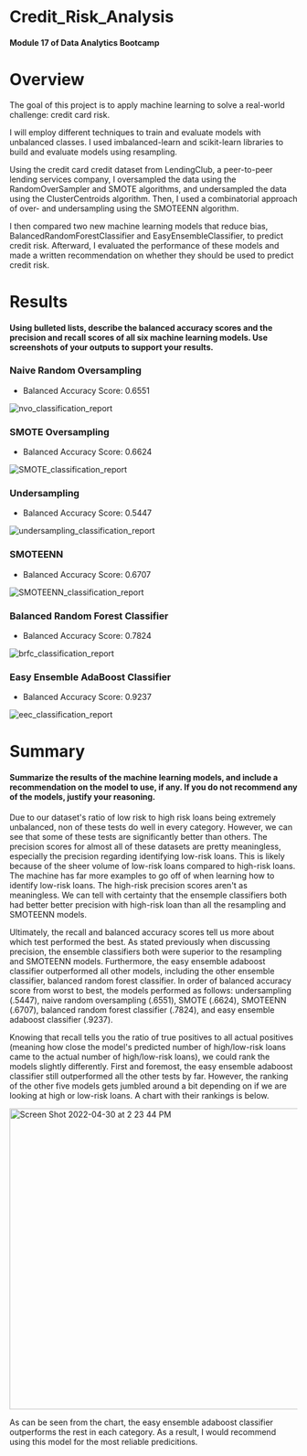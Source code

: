 # Credit_Risk_Analysis
#### Module 17 of Data Analytics Bootcamp

# Overview
The goal of this project is to apply machine learning to solve a real-world challenge: credit card risk.

I will employ different techniques to train and evaluate models with unbalanced classes. I used imbalanced-learn and scikit-learn libraries to build and evaluate models using resampling.

Using the credit card credit dataset from LendingClub, a peer-to-peer lending services company, I oversampled the data using the RandomOverSampler and SMOTE algorithms, and undersampled the data using the ClusterCentroids algorithm. Then, I used a combinatorial approach of over- and undersampling using the SMOTEENN algorithm. 

I then compared two new machine learning models that reduce bias, BalancedRandomForestClassifier and EasyEnsembleClassifier, to predict credit risk. Afterward, I evaluated the performance of these models and made a written recommendation on whether they should be used to predict credit risk.



# Results
#### Using bulleted lists, describe the balanced accuracy scores and the precision and recall scores of all six machine learning models. Use screenshots of your outputs to support your results.

### Naive Random Oversampling
- Balanced Accuracy Score: 0.6551

![nvo_classification_report](https://user-images.githubusercontent.com/96350388/166121623-7d0a2c14-7a8e-4feb-807b-8f2ea9d404a8.png)

### SMOTE Oversampling
- Balanced Accuracy Score: 0.6624

![SMOTE_classification_report](https://user-images.githubusercontent.com/96350388/166121631-9ffb2577-9bd8-452d-a21c-d8778dfa56e6.png)

### Undersampling
- Balanced Accuracy Score: 0.5447

![undersampling_classification_report](https://user-images.githubusercontent.com/96350388/166121639-58a7ee28-724b-4c6b-b1c4-22f24d7921b3.png)

### SMOTEENN
- Balanced Accuracy Score: 0.6707

![SMOTEENN_classification_report](https://user-images.githubusercontent.com/96350388/166121656-2c267e54-8227-491a-ab83-79efe9be21af.png)

### Balanced Random Forest Classifier
- Balanced Accuracy Score: 0.7824

![brfc_classification_report](https://user-images.githubusercontent.com/96350388/166121663-0f66f627-7d3b-4738-92ea-f53a761235eb.png)

### Easy Ensemble AdaBoost Classifier
- Balanced Accuracy Score: 0.9237

![eec_classification_report](https://user-images.githubusercontent.com/96350388/166121672-f012a0f0-8346-4b6a-b21e-29b0cef0fbf7.png)

# Summary
#### Summarize the results of the machine learning models, and include a recommendation on the model to use, if any. If you do not recommend any of the models, justify your reasoning.

Due to our dataset's ratio of low risk to high risk loans being extremely unbalanced, non of these tests do well in every category. However, we can see that some of these tests are significantly better than others. The precision scores for almost all of these datasets are pretty meaningless, especially the precision regarding identifying low-risk loans. This is likely because of the sheer volume of low-risk loans compared to high-risk loans. The machine has far more examples to go off of when learning how to identify low-risk loans. The high-risk precision scores aren't as meaningless. We can tell with certainty that the ensemple classifiers both had better better precision with high-risk loan than all the resampling and SMOTEENN models. 

Ultimately, the recall and balanced accuracy scores tell us more about which test performed the best. As stated previously when discussing precision, the ensemble classifiers both were superior to the resampling and SMOTEENN models. Furthermore, the easy ensemble adaboost classifier outperformed all other models, including the other ensemble classifier, balanced random forest classifier. In order of balanced accuracy score from worst to best, the models performed as follows: undersampling (.5447), naive random oversampling (.6551), SMOTE (.6624), SMOTEENN (.6707), balanced random forest classifier (.7824), and easy ensemble adaboost classifier (.9237).

Knowing that recall tells you the ratio of true positives to all actual positives (meaning how close the model's predicted number of high/low-risk loans came to the actual number of high/low-risk loans), we could rank the models slightly differently. First and foremost, the easy ensemble adaboost classifier still outperformed all the other tests by far. However, the ranking of the other five models gets jumbled around a bit depending on if we are looking at high or low-risk loans. A chart with their rankings is below.

<img width="527" alt="Screen Shot 2022-04-30 at 2 23 44 PM" src="https://user-images.githubusercontent.com/96350388/166123174-ab2a5f34-8104-49d8-b2da-3b4a058c901c.png">

As can be seen from the chart, the easy ensemble adaboost classifier outperforms the rest in each category. As a result, I would recommend using this model for the most reliable predicitions. 




